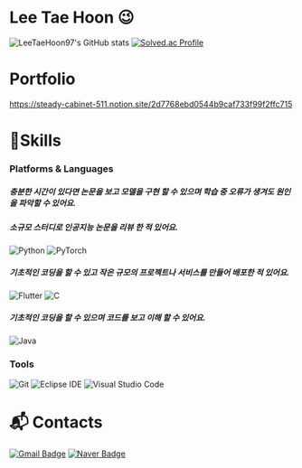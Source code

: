 # Lee Tae Hoon 😉
![LeeTaeHoon97's GitHub stats](https://github-readme-stats.vercel.app/api?username=LeeTaeHoon97&show_icons=true&theme=radical)
[![Solved.ac Profile](http://mazassumnida.wtf/api/v2/generate_badge?boj=alfkaosxogns)](https://solved.ac/profile/alfkaosxogns)

# Portfolio
https://steady-cabinet-511.notion.site/2d7768ebd0544b9caf733f99f2ffc715


# 💪Skills
### Platforms & Languages
##### 충분한 시간이 있다면 논문을 보고 모델을 구현 할 수 있으며 학습 중 오류가 생겨도 원인을 파악할 수 있어요. 
##### 소규모 스터디로 인공지능 논문을 리뷰 한 적 있어요.
##### 
![Python](https://img.shields.io/badge/Python-3776AB.svg?&style=for-the-badge&logo=Python&logoColor=white)
![PyTorch](https://img.shields.io/badge/PyTorch-EE4C2C.svg?&style=for-the-badge&logo=PyTorch&logoColor=white)


##### 기초적인 코딩을 할 수 있고 작은 규모의 프로젝트나 서비스를 만들어 배포한 적 있어요.
![Flutter](https://img.shields.io/badge/Flutter-02569B.svg?&style=for-the-badge&logo=Flutter&logoColor=white)
![C](https://img.shields.io/badge/C/C++-00599C.svg?&style=for-the-badge&logo=C&logoColor=white)
##### 기초적인 코딩을 할 수 있으며 코드를 보고 이해 할 수 있어요.
![Java](https://img.shields.io/badge/Java-007396.svg?&style=for-the-badge&logo=Java&logoColor=white)

### Tools
![Git](https://img.shields.io/badge/Git-F05032.svg?&style=for-the-badge&logo=Git&logoColor=white)
![Eclipse IDE](https://img.shields.io/badge/Eclipse%20IDE-2C2255.svg?&style=for-the-badge&logo=Eclipse%20IDE&logoColor=white)
![Visual Studio Code](https://img.shields.io/badge/Visual%20Studio%20Code-007ACC.svg?&style=for-the-badge&logo=Visual%20Studio%20Code&logoColor=white)


# :mailbox_with_mail: Contacts

[![Gmail Badge](https://img.shields.io/badge/Gmail-d14836?style=flat-square&logo=Gmail&logoColor=white&link=mailto:dlxogns1004@gmail.com)](mailto:dlxogns1004@gmail.com)
[![Naver Badge](https://img.shields.io/badge/Naver-03C75A?style=flat-square&logo=Naver&logoColor=white&link=mailto:dlxogns1004@naver.com)](mailto:dlxogns1004@naver.com)



<!--
**LeeTaeHoon97/LeeTaeHoon97** is a ✨ _special_ ✨ repository because its `README.md` (this file) appears on your GitHub profile.

Here are some ideas to get you started:

- 🔭 I’m currently working on ...
- 🌱 I’m currently learning ...
- 👯 I’m looking to collaborate on ...
- 🤔 I’m looking for help with ...
- 💬 Ask me about ...
- 📫 How to reach me: ...
- 😄 Pronouns: ...
- ⚡ Fun fact: ...
-->
